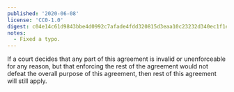 ```yaml
---
published: '2020-06-08'
license: 'CC0-1.0'
digest: c04e14c61d9843bbe4d0992c7afade4fdd320815d3eaa10c23232d340ec1f1e2
notes:
  - Fixed a typo.
---
```


If a court decides that any part of this agreement is invalid or unenforceable for any reason, but that enforcing the rest of the agreement would not defeat the overall purpose of this agreement, then rest of this agreement will still apply.
